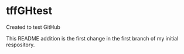# tffGHtest
Created to test GitHub

This README addition is the first change in the first branch of my initial respository.
